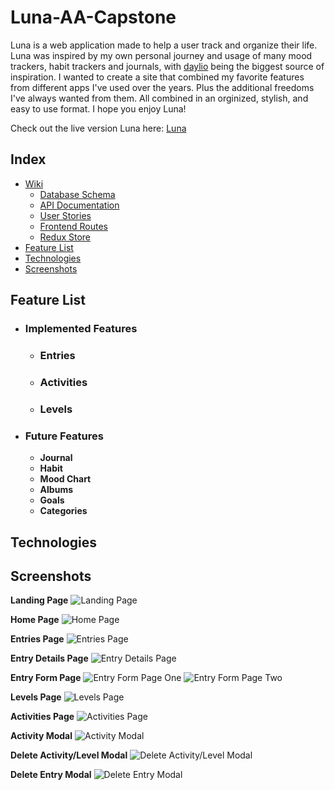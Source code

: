 # Luna-AA-Capstone

Luna is a web application made to help a user track and organize their life. Luna was inspired by my own personal journey and usage of many mood trackers, habit trackers and journals, with [daylio][daylio-link] being the biggest source of inspiration. I wanted to create a site that combined  my favorite features from different apps I've used over the years. Plus the additional freedoms I've always wanted from them. All combined in an orginized, stylish, and easy to use format. I hope you enjoy Luna!

Check out the live version Luna here:
[Luna][luna-live-link]

[luna-live-link]: https://luna-aa-capstone.onrender.com/
[daylio-link]: https://daylio.net/

## Index
* [Wiki](https://github.com/RoseMontoya/Luna-AA-Capstone/wiki)
  * [Database Schema](https://github.com/RoseMontoya/Luna-AA-Capstone/wiki/DB-Schema)
  * [API Documentation](https://github.com/RoseMontoya/Luna-AA-Capstone/wiki/API-Documentation)
  * [User Stories](https://github.com/RoseMontoya/Luna-AA-Capstone/wiki/User-Stories)
  * [Frontend Routes](https://github.com/RoseMontoya/Luna-AA-Capstone/wiki/Frontend-Routes)
  * [Redux Store](https://github.com/RoseMontoya/Luna-AA-Capstone/wiki/Redux-Store)
* [Feature List](#feature-list)
* [Technologies](#technologies)
* [Screenshots](#screenshots)


## Feature List

- ### Implemented Features

  * ### Entries

  * ### Activities

  * ### Levels

- ### Future Features

  * **Journal**
  * **Habit**
  * **Mood Chart**
  * **Albums**
  * **Goals**
  * **Categories**


## Technologies


## Screenshots
**Landing Page** ![Landing Page](./react-vite/public/images/site-images/landing-page.png)

**Home Page** ![Home Page](./react-vite/public/images/site-images/home-page.png)

**Entries Page** ![Entries Page](./react-vite/public/images/site-images/all-entries.png)

**Entry Details Page** ![Entry Details Page](./react-vite/public/images/site-images/entry-details.png)

**Entry Form Page**
![Entry Form Page One](./react-vite/public/images/site-images/entry-form.png)
![Entry Form Page Two](./react-vite/public/images/site-images/entry-form2.png)

**Levels Page** ![Levels Page](./react-vite/public/images/site-images/levels-page.png)

**Activities Page** ![Activities Page](./react-vite/public/images/site-images/activities-page.png)

**Activity Modal** ![Activity Modal](./react-vite/public/images/site-images/activity-modal.png)

**Delete Activity/Level Modal** ![Delete Activity/Level Modal](./react-vite/public/images/site-images/delete-modal.png)

**Delete Entry Modal** ![Delete Entry Modal](./react-vite/public/images/site-images/delete-entry.png)

